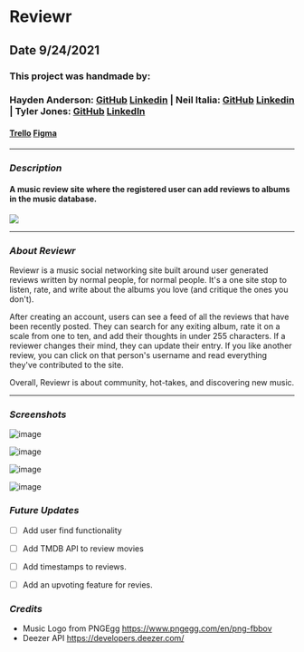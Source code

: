 # Reviewr

## Date 9/24/2021

### This project was handmade by:

### Hayden Anderson: [GitHub](https://github.com/hayden707) [Linkedin](https://www.linkedin.com/in/hayden-anderson-909/) | Neil Italia: [GitHub](https://github.com/neilitalia) [Linkedin](https://www.linkedin.com/in/neilitalia/) | Tyler Jones: [GitHub](https://github.com/msiroilem) [LinkedIn](https://www.linkedin.com/in/tylerwadejones/)

#### [Trello](https://trello.com/b/yNoD5nnM/music-review) [Figma](https://www.figma.com/file/1zFh7d3rnREyVMaoMbi7h4/Music-Review?node-id=0%3A1)

---

### **_Description_**

#### A music review site where the registered user can add reviews to albums in the music database.

![](https://i.ibb.co/fNWJ1CX/pern.jpg)

---

### **_About Reviewr_**

Reviewr is a music social networking site built around user generated reviews written by normal people, for normal people. It's a one site stop to listen, rate, and write about the albums you love (and critique the ones you don't).

After creating an account, users can see a feed of all the reviews that have been recently posted. They can search for any exiting album, rate it on a scale from one to ten, and add their thoughts in under 255 characters. If a reviewer changes their mind, they can update their entry. If you like another review, you can click on that person's username and read everything they've contributed to the site.

Overall, Reviewr is about community, hot-takes, and discovering new music.

---

### **_Screenshots_**

![image](https://i.imgur.com/X6R85gz.png)

![image](https://i.imgur.com/YftcyFF.png)

![image](https://i.imgur.com/9KUbrEE.png)

![image](https://i.imgur.com/wUaYutu.png)

### **_Future Updates_**

- [ ] Add user find functionality

- [ ] Add TMDB API to review movies

- [ ] Add timestamps to reviews.

- [ ] Add an upvoting feature for revies.

### **_Credits_**

- Music Logo from PNGEgg https://www.pngegg.com/en/png-fbbov
- Deezer API https://developers.deezer.com/
